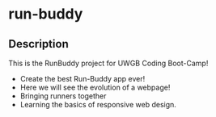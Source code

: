 # run-buddy

## Description

This is the RunBuddy project for UWGB Coding Boot-Camp!

- Create the best Run-Buddy app ever!
- Here we will see the evolution of a webpage!
- Bringing runners together
- Learning the basics of responsive web design.
